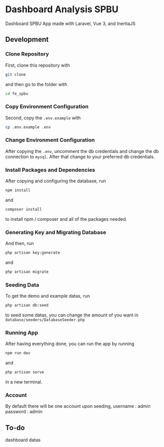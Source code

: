 # Dashboard Analysis SPBU

Dashboard SPBU App made with Laravel, Vue 3, and InertiaJS

## Development
### Clone Repository
First, clone this repository with 
```sh
git clone
```
 and then go to the folder with 
 ```sh
 cd fe_spbu
 ```
### Copy Environment Configuration
Second, copy the `.env.example` with 
```sh
cp .env.example .env
```

### Change Environment Configuration
After copying the `.env`, uncomment the db credentials and change the db connection to `mysql`. After that change to your preferred db credentials.

### Install Packages and Dependencies
After copying and configuring the database, run 
```sh
npm install
```
and 
```sh
composer install
```
to install npm / composer and all of the packages needed.

### Generating Key and Migrating Database
And then, run 
```sh
php artisan key:generate
```
and 
```sh
php artisan migrate
```

### Seeding Data
To get the demo and example datas, run 
```sh
php artisan db:seed
```
to seed some datas, you can change the amount of you want in `database/seeders/DatabaseSeeder.php`

### Running App
After having everything done, you can run the app by running 
```sh
npm run dev
```
and 
```sh
php artisan serve
```
in a new terminal.

### Account
By default there will be one account upon seeding, 
username : admin
password : admin

## To-do
dashboard datas
